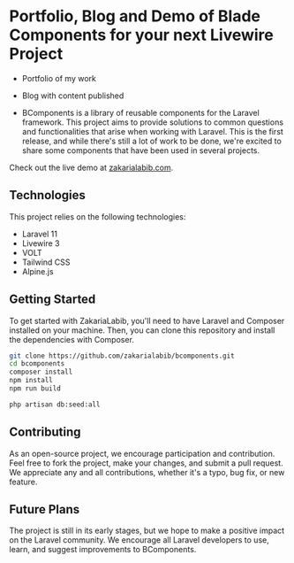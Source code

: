 #  Portfolio, Blog and Demo of Blade Components for your next Livewire Project 

- Portfolio of my work

- Blog with content published 

- BComponents is a library of reusable components for the Laravel framework. This project aims to provide solutions to common questions and functionalities that arise when working with Laravel. This is the first release, and while there's still a lot of work to be done, we're excited to share some components that have been used in several projects.

Check out the live demo at [zakarialabib.com](http://zakarialabib.com).

## Technologies

This project relies on the following technologies:

- Laravel 11
- Livewire 3
- VOLT
- Tailwind CSS
- Alpine.js

## Getting Started

To get started with ZakariaLabib, you'll need to have Laravel and Composer installed on your machine. Then, you can clone this repository and install the dependencies with Composer.

```bash
git clone https://github.com/zakarialabib/bcomponents.git
cd bcomponents
composer install
npm install 
npm run build

php artisan db:seed:all
```

## Contributing
As an open-source project, we encourage participation and contribution. Feel free to fork the project, make your changes, and submit a pull request. We appreciate any and all contributions, whether it's a typo, bug fix, or new feature.

## Future Plans
The project is still in its early stages, but we hope to make a positive impact on the Laravel community. We encourage all Laravel developers to use, learn, and suggest improvements to BComponents.

